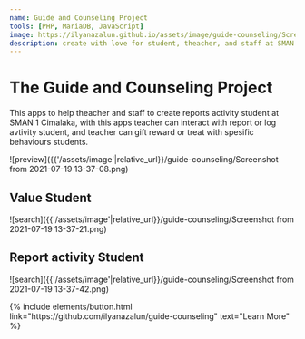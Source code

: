 ```yaml
---
name: Guide and Counseling Project
tools: [PHP, MariaDB, JavaScript]
image: https://ilyanazalun.github.io/assets/image/guide-counseling/Screenshot from 2021-07-19 13-37-21.png
description: create with love for student, theacher, and staff at SMAN 1 Cimalaka. to help services report activity behaviours student.
---
```


# The Guide and Counseling Project

This apps to help theacher and staff to create reports activity student at SMAN 1 Cimalaka, with this apps teacher can interact with report or log avtivity student, and teacher can gift reward or treat with spesific behaviours students.

![preview]({{'/assets/image'|relative_url}}/guide-counseling/Screenshot from 2021-07-19 13-37-08.png)

## Value Student

![search]({{'/assets/image'|relative_url}}/guide-counseling/Screenshot from 2021-07-19 13-37-21.png)

## Report activity Student

![search]({{'/assets/image'|relative_url}}/guide-counseling/Screenshot from 2021-07-19 13-37-42.png)

<p class="text-center">
{% include elements/button.html link="https://github.com/ilyanazalun/guide-counseling" text="Learn More" %}
</p>